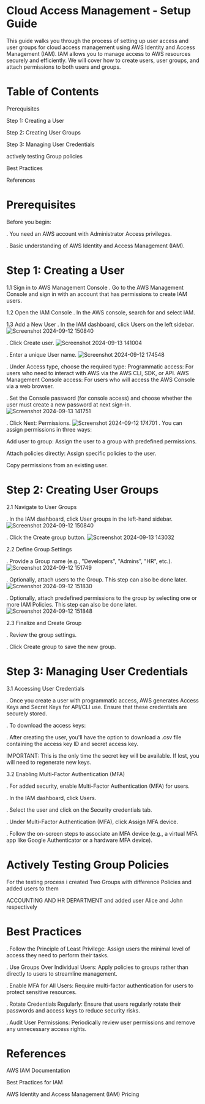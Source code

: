 
# Cloud Access Management - Setup Guide

This guide walks you through the process of setting up user access and user groups for cloud access management using AWS Identity and Access Management (IAM). IAM allows you to manage access to AWS resources securely and efficiently. We will cover how to create users, user groups, and attach permissions to both users and groups.

# Table of Contents

Prerequisites

Step 1: Creating a User

Step 2: Creating User Groups

Step 3: Managing User Credentials

actively testing Group policies

Best Practices

References

# Prerequisites

Before you begin:

. You need an AWS account with Administrator Access privileges.

. Basic understanding of AWS Identity and Access Management (IAM).

# Step 1: Creating a User

1.1 Sign in to AWS Management Console
 . Go to the AWS Management Console and sign in with an account that has permissions to create IAM users.

1.2 Open the IAM Console
 . In the AWS console, search for and select IAM.

1.3 Add a New User
 . In the IAM dashboard, click Users on the left sidebar.
![Screenshot 2024-09-12 150840](https://github.com/user-attachments/assets/4e2cdb7d-90ae-4c7d-ae82-0dfd47f8971c)

 . Click Create user.
![Screenshot 2024-09-13 141004](https://github.com/user-attachments/assets/8b53c2c1-dee5-4c07-abae-9e5063f5b987)

 . Enter a unique User name.
![Screenshot 2024-09-12 174548](https://github.com/user-attachments/assets/1ee5f9c3-9049-4938-930e-e9d902d86d2c)

 . Under Access type, choose the required type:
Programmatic access: For users who need to interact with AWS via the AWS CLI, SDK, or API.
AWS Management Console access: For users who will access the AWS Console via a web browser.

 . Set the Console password (for console access) and choose whether the user must create a new password at next sign-in.
![Screenshot 2024-09-13 141751](https://github.com/user-attachments/assets/d95a320a-f96e-41b4-aad7-45f1a0f57cfd)

 . Click Next: Permissions.
![Screenshot 2024-09-12 174701](https://github.com/user-attachments/assets/8f21604d-16dc-452b-9802-54032da7b4e2)
. You can assign permissions in three ways:

Add user to group: Assign the user to a group with predefined permissions.

Attach policies directly: Assign specific policies to the user.

Copy permissions from an existing user.


# Step 2: Creating User Groups

2.1 Navigate to User Groups

 . In the IAM dashboard, click User groups in the left-hand sidebar.
 ![Screenshot 2024-09-12 150840](https://github.com/user-attachments/assets/4e2cdb7d-90ae-4c7d-ae82-0dfd47f8971c)

 . Click the Create group button.
![Screenshot 2024-09-13 143032](https://github.com/user-attachments/assets/d2349ad0-eafd-4f8d-a714-80d26abc20e5)

2.2 Define Group Settings

 . Provide a Group name (e.g., "Developers", "Admins", "HR", etc.).
![Screenshot 2024-09-12 151749](https://github.com/user-attachments/assets/55b2bae2-f363-44e6-9664-8c2f16d01eed)

 . Optionally, attach users to the Group. This step can also be done later.
![Screenshot 2024-09-12 151830](https://github.com/user-attachments/assets/dbe13276-f75e-4538-bf77-e3ba35b61e81) 

 . Optionally, attach predefined permissions to the group by selecting one or more IAM Policies. This step can also be done later.
![Screenshot 2024-09-12 151848](https://github.com/user-attachments/assets/5f0a9232-f1ad-4389-86d5-5dd29b0e171c)

2.3 Finalize and Create Group

 . Review the group settings.

 . Click Create group to save the new group.


# Step 3: Managing User Credentials

3.1 Accessing User Credentials

. Once you create a user with programmatic access, AWS generates Access Keys and Secret Keys for API/CLI use. Ensure that these credentials are securely stored.

. To download the access keys:

. After creating the user, you'll have the option to download a .csv file containing the access key ID and secret access key.

IMPORTANT: This is the only time the secret key will be available. If lost, you will need to regenerate new keys.

3.2 Enabling Multi-Factor Authentication (MFA)

. For added security, enable Multi-Factor Authentication (MFA) for users.

. In the IAM dashboard, click Users.

. Select the user and click on the Security credentials tab.

. Under Multi-Factor Authentication (MFA), click Assign MFA device.

. Follow the on-screen steps to associate an MFA device (e.g., a virtual MFA app like Google Authenticator or a hardware MFA device).

# Actively Testing Group Policies 
For the testing process i created Two Groups with difference Policies and added users to them

ACCOUNTING AND HR DEPARTMENT 
and added user Alice and John respectively

# Best Practices

. Follow the Principle of Least Privilege: Assign users the minimal level of access they need to perform their tasks.

. Use Groups Over Individual Users: Apply policies to groups rather than directly to users to streamline management.

. Enable MFA for All Users: Require multi-factor authentication for users to protect sensitive resources.

. Rotate Credentials Regularly: Ensure that users regularly rotate their passwords and access keys to reduce security risks.

. Audit User Permissions: Periodically review user permissions and remove any unnecessary access rights.

# References

AWS IAM Documentation

Best Practices for IAM

AWS Identity and Access Management (IAM) Pricing
